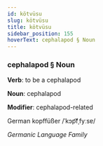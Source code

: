 ```yaml
---
id: kötvüsu
slug: kötvüsu
title: kötvüsu
sidebar_position: 155
hoverText: cephalapod § Noun
---
```


### cephalapod § Noun

**Verb**: to be a cephalapod

**Noun**: cephalapod

**Modifier**: cephalapod-related

German kopffüßer /ˈkɔp͡fˌfyːsɐ/

*Germanic Language Family*